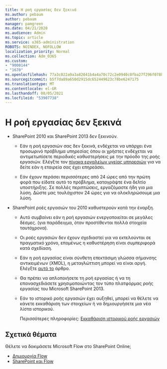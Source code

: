 ```yaml
---
title: Η ροή εργασίας δεν ξεκινά
ms.author: pebaum
author: pebaum
manager: pamgreen
ms.date: 04/21/2020
ms.audience: Admin
ms.topic: article
ms.service: o365-administration
ROBOTS: NOINDEX, NOFOLLOW
localization_priority: Normal
ms.collection: Adm_O365
ms.custom:
- "9000144"
- "1670"
ms.openlocfilehash: 77a3c022a9a3a82041b4a4a70c72c2e0940c0fba27f296f07881e3abebf1e464
ms.sourcegitcommit: b5f7da89a650d2915dc652449623c78be6247175
ms.translationtype: MT
ms.contentlocale: el-GR
ms.lasthandoff: 08/05/2021
ms.locfileid: "53907738"
---
```

# <a name="workflow-is-not-starting"></a>Η ροή εργασίας δεν ξεκινά

- SharePoint 2010 και SharePoint 2013 δεν ξεκινούν.

    - Εάν η ροή εργασιών σας δεν ξεκινά, ενδέχεται να υπάρχει ένα προσωρινό πρόβλημα υπηρεσίας όπου οι χρήστες ενδέχεται να αντιμετωπίσετε περιοδικές καθυστερήσεις με την πρόοδο της ροής εργασιών. Ελέγξτε τον [πίνακα εργαλείων υγείας υπηρεσιών](https://admin.microsoft.com/AdminPortal/Home/servicehealth) για να δείτε εάν η εταιρεία σας έχει επηρεάσει.

    - Εάν έχουν περάσει περισσότερες από 24 ώρες από την πρώτη φορά που είδατε αυτό το πρόβλημα, καταγράψτε ένα δελτίο υποστήριξης. Σε πολλές περιπτώσεις, εργαζόμαστε ήδη για μια λύση. Δώστε μας τουλάχιστον 24 ώρες για να ολοκληρώσουμε μια λύση.

- SharePoint ροές εργασιών του 2010 καθυστερούν κατά την έναρξη.

    - Αυτό συμβαίνει εάν η ροή εργασιών ενεργοποιείται σε μεγάλες δέσμες. (για παράδειγμα, όταν προστίθενται πολλά στοιχεία ταυτόχρονα).

    - Οι ροές εργασιών δεν έχουν σχεδιαστεί για να εκτελούνται σε πραγματικό χρόνο, επομένως η καθυστέρηση είναι συμπεριφορά κατά σχεδίαση.

   -  Εάν η ροή εργασίας είναι σύνθετη επεκτάσιμη γλώσσα σήμανσης αντικειμένων (XMOL), η μεταγλώττιση μπορεί να είναι αργή. Ελέγξτε [αυτό το](https://support.microsoft.com//kb/3043697) άρθρο.

    - Θα πρέπει να απλοποιήσετε τη ροή εργασίας ή να τη επανασχεδιάσετε χρησιμοποιώντας τον τύπο πλατφόρμας ροής εργασίας του Microsoft SharePoint 2013.

    - Εάν το ιστορικό ροής εργασιών έχει αυξηθεί, μπορεί να θέλετε να κάνετε εκκαθάριση των στοιχείων ή να δημιουργήσετε μια νέα λίστα ιστορικού.

        Περισσότερες πληροφορίες: [Εκκαθάριση ιστορικού ροής εργασιών](https://blogs.technet.microsoft.com/marj/2015/08/07/sharepoint-2010-workflows-best-practice-purge-workflow-history-list-items/)


## <a name="related-topics"></a>Σχετικά θέματα
Θέλετε να δοκιμάσετε Microsoft Flow στο SharePoint Online;
- [Δημιουργία Flow](https://support.office.com/article/Create-a-flow-for-a-list-or-library-in-SharePoint-Online-or-OneDrive-for-Business-a9c3e03b-0654-46af-a254-20252e580d01) 
- [SharePoint και Flow](https://flow.microsoft.com/blog/sharepoint-and-flow/) 
